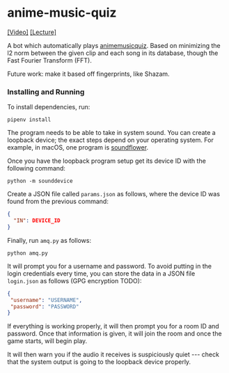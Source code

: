 # anime-music-quiz

[[Video]](https://www.youtube.com/watch?v=7fUicc_lIGA)
[[Lecture]](https://stephen-huan.github.io/assets/pdfs/cs-lectures/computer-vision/convolution/handout.pdf#page=48)

A bot which automatically plays [animemusicquiz](https://animemusicquiz.com/).
Based on minimizing the l2 norm between the given clip and each
song in its database, though the Fast Fourier Transform (FFT).

Future work: make it based off fingerprints, like Shazam.

### Installing and Running

To install dependencies, run:
```shell
pipenv install
```

The program needs to be able to take in system sound. You can create a loopback
device; the exact steps depend on your operating system. For example, in macOS,
one program is [soundflower](https://rogueamoeba.com/freebies/soundflower/).

Once you have the loopback program setup get
its device ID with the following command:
```shell
python -m sounddevice
```

Create a JSON file called `params.json` as follows,
where the device ID was found from the previous command:
```json
{
  "IN": DEVICE_ID
}
```

Finally, run `amq.py` as follows:
```shell
python amq.py
```

It will prompt you for a username and password. To avoid putting
in the login credentials every time, you can store the data
in a JSON file `login.json` as follows (GPG encryption TODO):
```json
{
 "username": "USERNAME",
 "password": "PASSWORD"
}
```

If everything is working properly, it will then prompt you for
a room ID and password. Once that information is given, it
will join the room and once the game starts, will begin play.

It will then warn you if the audio it receives is suspiciously quiet ---
check that the system output is going to the loopback device properly.


